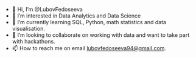 - 👋 Hi, I’m @LubovFedoseeva
- 👀 I’m interested in Data Analytics and Data Science
- 🌱 I’m currently learning SQL, Python, math statistics and data visualisation.
- 💞️ I’m looking to collaborate on working with data and want to take part with hackathons. 
- 📫 How to reach me on email lubovfedoseeva94@gmail.com.

<!---
LubovFedoseeva/LubovFedoseeva is a ✨ special ✨ repository because its `README.md` (this file) appears on your GitHub profile.
You can click the Preview link to take a look at your changes.
--->
